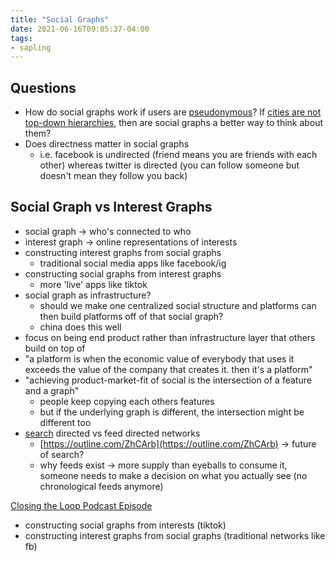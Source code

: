 ```yaml
---
title: "Social Graphs"
date: 2021-06-16T09:05:37-04:00
tags:
- sapling
---
```


## Questions
- How do social graphs work if users are [pseudonymous](thoughts/pseudonymity.md)? If [cities are not top-down hierarchies](thoughts/A%20City%20is%20not%20a%20Tree.md), then are social graphs a better way to think about them?
-  Does directness matter in social graphs
	-   i.e. facebook is undirected (friend means you are friends with each other) whereas twitter is directed (you can follow someone but doesn't mean they follow you back)

## Social Graph vs Interest Graphs
-   social graph → who's connected to who
-   interest graph → online representations of interests
-   constructing interest graphs from social graphs
    -   traditional social media apps like facebook/ig
-   constructing social graphs from interest graphs
    -   more 'live' apps like tiktok
-   social graph as infrastructure?
    -   should we make one centralized social structure and platforms can then build platforms off of that social graph?
    -   china does this well
-   focus on being end product rather than infrastructure layer that others build on top of
-   "a platform is when the economic value of everybody that uses it exceeds the value of the company that creates it. then it's a platform"
-   "achieving product-market-fit of social is the intersection of a feature and a graph"
    -   people keep copying each others features
    -   but if the underlying graph is different, the intersection might be different too
-   [search](thoughts/search.md) directed vs feed directed networks
    -   [https://outline.com/ZhCArb](https://outline.com/ZhCArb) → future of search?
    -   why feeds exist → more supply than eyeballs to consume it, someone needs to make a decision on what you actually see (no chronological feeds anymore)

[Closing the Loop Podcast Episode](https://www.youtube.com/watch?v=xbnDay35L8I)
* constructing social graphs from interests (tiktok)
* constructing interest graphs from social graphs (traditional networks like fb)

